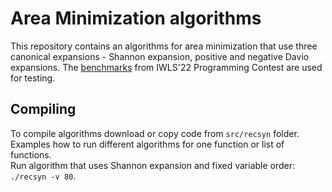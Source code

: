 # Area Minimization algorithms
This repository contains an algorithms for area minimization that use three canonical expansions - Shannon expansion, positive and negative Davio expansions.
The <a href="https://github.com/alanminko/iwls2022-ls-contest">benchmarks</a> from IWLS'22 Programming Contest are used for testing.
## Compiling
To compile algorithms download or copy code from `src/recsyn` folder. <br>
Examples how to run different algorithms for one function or list of functions. <br>
Run algorithm that uses Shannon expansion and fixed variable order: `./recsyn -v 80`.
